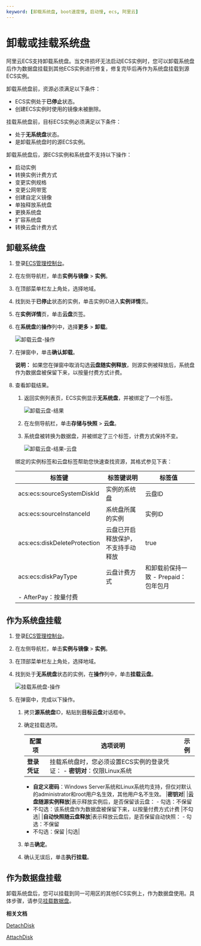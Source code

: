 ```yaml
---
keyword: [卸载系统盘, boot速度慢, 启动慢, ecs, 阿里云]
---
```


# 卸载或挂载系统盘

阿里云ECS支持卸载系统盘。当文件损坏无法启动ECS实例时，您可以卸载系统盘后作为数据盘挂载到其他ECS实例进行修复，修复完毕后再作为系统盘挂载到源ECS实例。

卸载系统盘前，资源必须满足以下条件：

-   ECS实例处于**已停止**状态。
-   创建ECS实例时使用的镜像未被删除。

挂载系统盘前，目标ECS实例必须满足以下条件：

-   处于**无系统盘**状态。
-   是卸载系统盘时的源ECS实例。

卸载系统盘后，源ECS实例和系统盘不支持以下操作：

-   启动实例
-   转换实例计费方式
-   变更实例规格
-   变更公网带宽
-   创建自定义镜像
-   单独释放系统盘
-   更换系统盘
-   扩容系统盘
-   转换云盘计费方式

## 卸载系统盘

1.  登录[ECS管理控制台](https://ecs.console.aliyun.com)。

2.  在左侧导航栏，单击**实例与镜像** \> **实例**。

3.  在顶部菜单栏左上角处，选择地域。

4.  找到处于**已停止**状态的实例，单击实例ID进入**实例详情**页。

5.  在**实例详情**页，单击**云盘**页签。

6.  在**系统盘**的**操作**列中，选择**更多** \> **卸载**。

    ![卸载云盘-操作](https://static-aliyun-doc.oss-accelerate.aliyuncs.com/assets/img/zh-CN/4678773061/p72653.png)

7.  在弹窗中，单击**确认卸载**。

    **说明：** 如果您在弹窗中取消勾选**云盘随实例释放**，则源实例被释放后，系统盘作为数据盘被保留下来，以按量付费方式计费。

8.  查看卸载结果。

    1.  返回实例列表页，ECS实例显示**无系统盘**，并被绑定了一个标签。

        ![卸载云盘-结果](https://static-aliyun-doc.oss-accelerate.aliyuncs.com/assets/img/zh-CN/4363359951/p72656.png)

    2.  在左侧导航栏，单击**存储与快照** \> **云盘**。

    3.  系统盘被转换为数据盘，并被绑定了三个标签，计费方式保持不变。

        ![卸载云盘-结果-云盘](https://static-aliyun-doc.oss-accelerate.aliyuncs.com/assets/img/zh-CN/4363359951/p72662.png)

    绑定的实例标签和云盘标签帮助您快速查找资源，其格式参见下表：

    |标签键|标签键说明|标签值|
    |---|-----|---|
    |acs:ecs:sourceSystemDiskId|实例的系统盘|云盘ID|
    |acs:ecs:sourceInstanceId|系统盘所属的实例|实例ID|
    |acs:ecs:diskDeleteProtection|云盘已开启释放保护，不支持手动释放|true|
    |acs:ecs:diskPayType|云盘计费方式|和卸载前保持一致     -   Prepaid：包年包月
    -   AfterPay：按量付费 |


## 作为系统盘挂载

1.  登录[ECS管理控制台](https://ecs.console.aliyun.com)。

2.  在左侧导航栏，单击**实例与镜像** \> **实例**。

3.  在顶部菜单栏左上角处，选择地域。

4.  找到处于**无系统盘**状态的实例，在**操作**列中，单击**挂载云盘**。

    ![挂载系统盘-操作](https://static-aliyun-doc.oss-accelerate.aliyuncs.com/assets/img/zh-CN/4363359951/p72684.png)

5.  在弹窗中，完成以下操作。

    1.  拷贝**源系统盘**ID，粘贴到**目标云盘**对话框中。

    2.  确定挂载选项。

        |配置项|选项说明|示例|
        |---|----|--|
        |**登录凭证**|挂载系统盘时，您必须设置ECS实例的登录凭证：         -   **密钥对**：仅限Linux系统
        -   **自定义密码**：Windows Server系统和Linux系统均支持，但仅对默认的administrator和root用户名生效，其他用户名不生效。
|**密钥对**|
        |**云盘随源实例释放**|表示释放实例后，是否保留该云盘：         -   勾选：不保留
        -   不勾选：该系统盘作为数据盘被保留下来，以按量付费方式计费
|不勾选|
        |**自动快照随云盘释放**|表示释放云盘后，是否保留自动快照：         -   勾选：不保留
        -   不勾选：保留
|勾选|

    3.  单击**确定**。

    4.  确认无误后，单击**执行挂载**。


## 作为数据盘挂载

卸载系统盘后，您可以挂载到同一可用区的其他ECS实例上，作为数据盘使用。具体步骤，请参见[挂载数据盘](/intl.zh-CN/块存储/云盘/挂载数据盘.md)。

**相关文档**  


[DetachDisk](/intl.zh-CN/API参考/磁盘/DetachDisk.md)

[AttachDisk](/intl.zh-CN/API参考/磁盘/AttachDisk.md)

